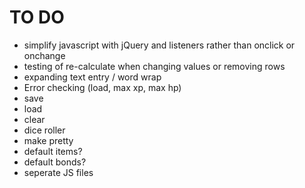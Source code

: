# TO DO
- simplify javascript with jQuery and listeners rather than onclick or onchange
- testing of re-calculate when changing values or removing rows
- expanding text entry / word wrap
- Error checking (load, max xp, max hp)
- save
- load
- clear
- dice roller
- make pretty
- default items?
- default bonds?
- seperate JS files

